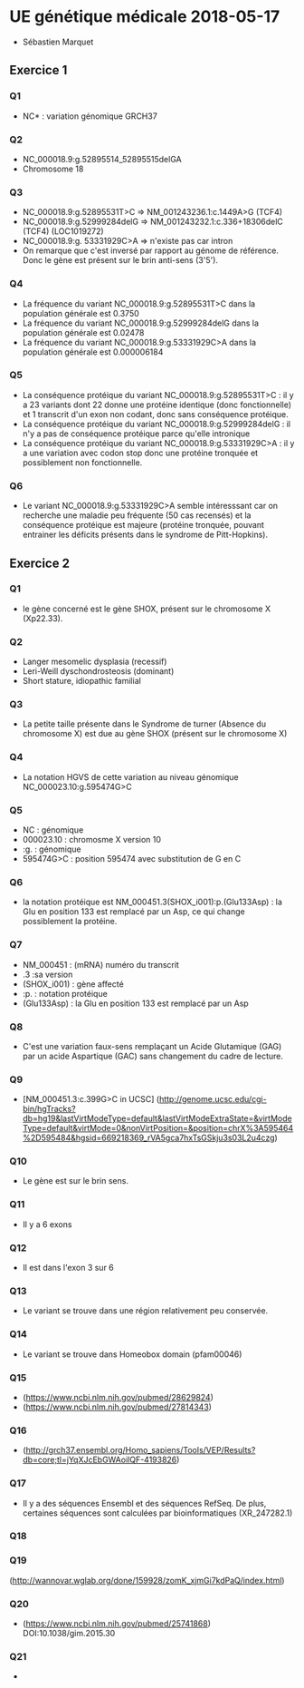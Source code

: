 # UE génétique médicale 2018-05-17
* Sébastien Marquet 
## Exercice 1
### Q1
* NC* : variation génomique GRCH37
### Q2
* NC_000018.9:g.52895514_52895515delGA
* Chromosome 18
### Q3
* NC_000018.9:g.52895531T>C => NM_001243236.1:c.1449A>G (TCF4)
* NC_000018.9:g.52999284delG => NM_001243232.1:c.336+18306delC (TCF4) (LOC1019272)
* NC_000018.9:g. 53331929C>A => n'existe pas car intron
* On remarque que c'est inversé par rapport au génome de référence. Donc le gène est présent sur le brin anti-sens (3'5').
### Q4
* La fréquence du variant NC_000018.9:g.52895531T>C dans la population générale est 0.3750
* La fréquence du variant NC_000018.9:g.52999284delG dans la population générale est 0.02478
* La fréquence du variant NC_000018.9:g.53331929C>A dans la population générale est 0.000006184
### Q5
* La conséquence protéique du variant NC_000018.9:g.52895531T>C : il y a 23 variants dont 22 donne une protéine identique (donc fonctionnelle) et 1 transcrit d'un exon non codant, donc sans conséquence protéique.
* La conséquence protéique du variant NC_000018.9:g.52999284delG : il n'y a pas de conséquence protéique parce qu'elle intronique
* La conséquence protéique du variant NC_000018.9:g.53331929C>A : il y a une variation avec codon stop donc une protéine tronquée et possiblement non fonctionnelle.

### Q6
* Le variant NC_000018.9:g.53331929C>A semble intéresssant car on recherche une maladie peu fréquente (50 cas recensés) et la conséquence protéique est majeure (protéine tronquée, pouvant entrainer les déficits présents dans le syndrome de Pitt-Hopkins).

## Exercice 2
### Q1
* le gène concerné est le gène SHOX, présent sur le chromosome X (Xp22.33).
### Q2
* Langer mesomelic dysplasia (recessif)
* Leri-Weill dyschondrosteosis (dominant)
* Short stature, idiopathic familial 
### Q3
* La petite taille présente dans le Syndrome de turner (Absence du chromosome X) est due au gène SHOX (présent sur le chromosome X)
### Q4
* La notation HGVS de cette variation au niveau génomique NC_000023.10:g.595474G>C
### Q5
* NC : génomique
* 000023.10 : chromosme X version 10
* :g. : génomique
* 595474G>C : position 595474 avec substitution de G en C
### Q6
* la notation protéique est NM_000451.3(SHOX_i001):p.(Glu133Asp) : la Glu en position 133 est remplacé par un Asp, ce qui change possiblement la protéine.
### Q7
* NM_000451 : (mRNA) numéro du transcrit
* .3 :sa version
* (SHOX_i001) : gène affecté
* :p. : notation protéique
* (Glu133Asp) : la Glu en position 133 est remplacé par un Asp
### Q8
* C'est une variation faux-sens remplaçant un Acide Glutamique (GAG) par un acide Aspartique (GAC) sans changement du cadre de lecture.
### Q9
* [NM_000451.3:c.399G>C in UCSC] (http://genome.ucsc.edu/cgi-bin/hgTracks?db=hg19&lastVirtModeType=default&lastVirtModeExtraState=&virtModeType=default&virtMode=0&nonVirtPosition=&position=chrX%3A595464%2D595484&hgsid=669218369_rVA5gca7hxTsGSkju3s03L2u4czg)
### Q10
* Le gène est sur le brin sens.
### Q11
* Il y a 6 exons
### Q12
* Il est dans l'exon 3 sur 6
### Q13
* Le variant se trouve dans une région relativement peu conservée.
### Q14
* Le variant se trouve dans Homeobox domain (pfam00046)
### Q15
* (https://www.ncbi.nlm.nih.gov/pubmed/28629824)
* (https://www.ncbi.nlm.nih.gov/pubmed/27814343)
### Q16
* (http://grch37.ensembl.org/Homo_sapiens/Tools/VEP/Results?db=core;tl=jYqXJcEbGWAoilQF-4193826)
### Q17
* Il y a des séquences Ensembl et des séquences RefSeq. De plus, certaines séquences sont calculées par bioinformatiques (XR_247282.1)
### Q18
### Q19
(http://wannovar.wglab.org/done/159928/zomK_xjmGi7kdPaQ/index.html)
### Q20
* (https://www.ncbi.nlm.nih.gov/pubmed/25741868)
DOI:10.1038/gim.2015.30
### Q21
*
